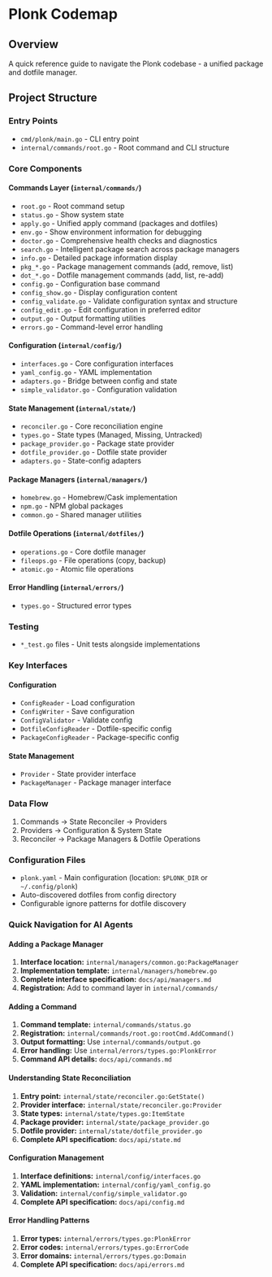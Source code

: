 # Plonk Codemap

## Overview
A quick reference guide to navigate the Plonk codebase - a unified package and dotfile manager.

## Project Structure

### Entry Points
- `cmd/plonk/main.go` - CLI entry point
- `internal/commands/root.go` - Root command and CLI structure

### Core Components

#### Commands Layer (`internal/commands/`)
- `root.go` - Root command setup
- `status.go` - Show system state
- `apply.go` - Unified apply command (packages and dotfiles)
- `env.go` - Show environment information for debugging
- `doctor.go` - Comprehensive health checks and diagnostics
- `search.go` - Intelligent package search across package managers
- `info.go` - Detailed package information display
- `pkg_*.go` - Package management commands (add, remove, list)
- `dot_*.go` - Dotfile management commands (add, list, re-add)
- `config.go` - Configuration base command
- `config_show.go` - Display configuration content
- `config_validate.go` - Validate configuration syntax and structure
- `config_edit.go` - Edit configuration in preferred editor
- `output.go` - Output formatting utilities
- `errors.go` - Command-level error handling

#### Configuration (`internal/config/`)
- `interfaces.go` - Core configuration interfaces
- `yaml_config.go` - YAML implementation
- `adapters.go` - Bridge between config and state
- `simple_validator.go` - Configuration validation

#### State Management (`internal/state/`)
- `reconciler.go` - Core reconciliation engine
- `types.go` - State types (Managed, Missing, Untracked)
- `package_provider.go` - Package state provider
- `dotfile_provider.go` - Dotfile state provider
- `adapters.go` - State-config adapters

#### Package Managers (`internal/managers/`)
- `homebrew.go` - Homebrew/Cask implementation
- `npm.go` - NPM global packages
- `common.go` - Shared manager utilities

#### Dotfile Operations (`internal/dotfiles/`)
- `operations.go` - Core dotfile manager
- `fileops.go` - File operations (copy, backup)
- `atomic.go` - Atomic file operations

#### Error Handling (`internal/errors/`)
- `types.go` - Structured error types

### Testing
- `*_test.go` files - Unit tests alongside implementations

### Key Interfaces

#### Configuration
- `ConfigReader` - Load configuration
- `ConfigWriter` - Save configuration  
- `ConfigValidator` - Validate config
- `DotfileConfigReader` - Dotfile-specific config
- `PackageConfigReader` - Package-specific config

#### State Management
- `Provider` - State provider interface
- `PackageManager` - Package manager interface

### Data Flow
1. Commands → State Reconciler → Providers
2. Providers → Configuration & System State
3. Reconciler → Package Managers & Dotfile Operations

### Configuration Files
- `plonk.yaml` - Main configuration (location: `$PLONK_DIR` or `~/.config/plonk`)
- Auto-discovered dotfiles from config directory
- Configurable ignore patterns for dotfile discovery

### Quick Navigation for AI Agents

#### Adding a Package Manager
1. **Interface location:** `internal/managers/common.go:PackageManager`
2. **Implementation template:** `internal/managers/homebrew.go`
3. **Complete interface specification:** `docs/api/managers.md`
4. **Registration:** Add to command layer in `internal/commands/`

#### Adding a Command
1. **Command template:** `internal/commands/status.go`
2. **Registration:** `internal/commands/root.go:rootCmd.AddCommand()`
3. **Output formatting:** Use `internal/commands/output.go`
4. **Error handling:** Use `internal/errors/types.go:PlonkError`
5. **Command API details:** `docs/api/commands.md`

#### Understanding State Reconciliation
1. **Entry point:** `internal/state/reconciler.go:GetState()`
2. **Provider interface:** `internal/state/reconciler.go:Provider`
3. **State types:** `internal/state/types.go:ItemState`
4. **Package provider:** `internal/state/package_provider.go`
5. **Dotfile provider:** `internal/state/dotfile_provider.go`
6. **Complete API specification:** `docs/api/state.md`

#### Configuration Management
1. **Interface definitions:** `internal/config/interfaces.go`
2. **YAML implementation:** `internal/config/yaml_config.go`
3. **Validation:** `internal/config/simple_validator.go`
4. **Complete API specification:** `docs/api/config.md`

#### Error Handling Patterns
1. **Error types:** `internal/errors/types.go:PlonkError`
2. **Error codes:** `internal/errors/types.go:ErrorCode`
3. **Error domains:** `internal/errors/types.go:Domain`
4. **Complete API specification:** `docs/api/errors.md`
